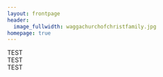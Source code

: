 ```yaml
---
layout: frontpage
header:
  image_fullwidth: waggachurchofchristfamily.jpg
homepage: true
---
```


<div class="medium-4 columns">
    TEST
</div>


<div class="medium-4 columns">
    TEST
</div>


<div class="medium-4 columns">
    TEST
</div>
